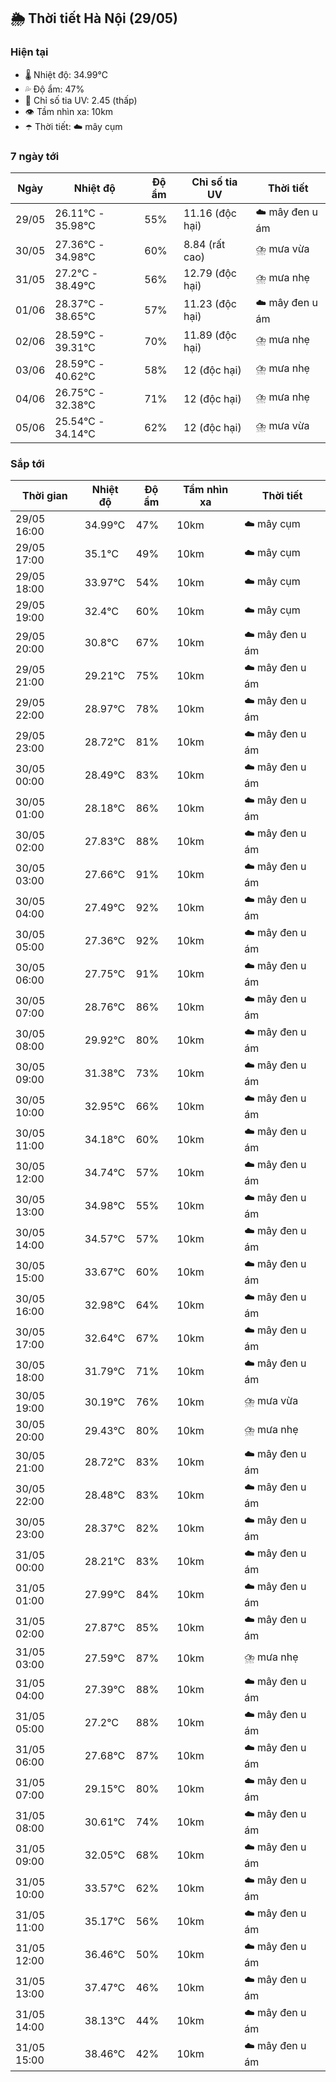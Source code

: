 ## 🌦️ Thời tiết Hà Nội (29/05)

### Hiện tại

- 🌡️ Nhiệt độ: 34.99℃
- 💦 Độ ẩm: 47%
- 🌟 Chỉ số tia UV: 2.45 (thấp)
- 👁️ Tầm nhìn xa: 10km
- ☂️ Thời tiết: ☁️ mây cụm

### 7 ngày tới

| Ngày | Nhiệt độ | Độ ẩm | Chỉ số tia UV | Thời tiết |
| --- | --- | --- | --- | --- |
| 29/05 | 26.11℃ - 35.98℃ | 55% | 11.16 (độc hại) | ☁️ mây đen u ám |
| 30/05 | 27.36℃ - 34.98℃ | 60% | 8.84 (rất cao) | ⛈️ mưa vừa |
| 31/05 | 27.2℃ - 38.49℃ | 56% | 12.79 (độc hại) | ⛈️ mưa nhẹ |
| 01/06 | 28.37℃ - 38.65℃ | 57% | 11.23 (độc hại) | ☁️ mây đen u ám |
| 02/06 | 28.59℃ - 39.31℃ | 70% | 11.89 (độc hại) | ⛈️ mưa nhẹ |
| 03/06 | 28.59℃ - 40.62℃ | 58% | 12 (độc hại) | ⛈️ mưa nhẹ |
| 04/06 | 26.75℃ - 32.38℃ | 71% | 12 (độc hại) | ⛈️ mưa nhẹ |
| 05/06 | 25.54℃ - 34.14℃ | 62% | 12 (độc hại) | ⛈️ mưa vừa |

### Sắp tới

| Thời gian | Nhiệt độ | Độ ẩm | Tầm nhìn xa | Thời tiết |
| --- | --- | --- | --- | --- |
| 29/05 16:00 | 34.99℃ | 47% | 10km | ☁️ mây cụm |
| 29/05 17:00 | 35.1℃ | 49% | 10km | ☁️ mây cụm |
| 29/05 18:00 | 33.97℃ | 54% | 10km | ☁️ mây cụm |
| 29/05 19:00 | 32.4℃ | 60% | 10km | ☁️ mây cụm |
| 29/05 20:00 | 30.8℃ | 67% | 10km | ☁️ mây đen u ám |
| 29/05 21:00 | 29.21℃ | 75% | 10km | ☁️ mây đen u ám |
| 29/05 22:00 | 28.97℃ | 78% | 10km | ☁️ mây đen u ám |
| 29/05 23:00 | 28.72℃ | 81% | 10km | ☁️ mây đen u ám |
| 30/05 00:00 | 28.49℃ | 83% | 10km | ☁️ mây đen u ám |
| 30/05 01:00 | 28.18℃ | 86% | 10km | ☁️ mây đen u ám |
| 30/05 02:00 | 27.83℃ | 88% | 10km | ☁️ mây đen u ám |
| 30/05 03:00 | 27.66℃ | 91% | 10km | ☁️ mây đen u ám |
| 30/05 04:00 | 27.49℃ | 92% | 10km | ☁️ mây đen u ám |
| 30/05 05:00 | 27.36℃ | 92% | 10km | ☁️ mây đen u ám |
| 30/05 06:00 | 27.75℃ | 91% | 10km | ☁️ mây đen u ám |
| 30/05 07:00 | 28.76℃ | 86% | 10km | ☁️ mây đen u ám |
| 30/05 08:00 | 29.92℃ | 80% | 10km | ☁️ mây đen u ám |
| 30/05 09:00 | 31.38℃ | 73% | 10km | ☁️ mây đen u ám |
| 30/05 10:00 | 32.95℃ | 66% | 10km | ☁️ mây đen u ám |
| 30/05 11:00 | 34.18℃ | 60% | 10km | ☁️ mây đen u ám |
| 30/05 12:00 | 34.74℃ | 57% | 10km | ☁️ mây đen u ám |
| 30/05 13:00 | 34.98℃ | 55% | 10km | ☁️ mây đen u ám |
| 30/05 14:00 | 34.57℃ | 57% | 10km | ☁️ mây đen u ám |
| 30/05 15:00 | 33.67℃ | 60% | 10km | ☁️ mây đen u ám |
| 30/05 16:00 | 32.98℃ | 64% | 10km | ☁️ mây đen u ám |
| 30/05 17:00 | 32.64℃ | 67% | 10km | ☁️ mây đen u ám |
| 30/05 18:00 | 31.79℃ | 71% | 10km | ☁️ mây đen u ám |
| 30/05 19:00 | 30.19℃ | 76% | 10km | ⛈️ mưa vừa |
| 30/05 20:00 | 29.43℃ | 80% | 10km | ⛈️ mưa nhẹ |
| 30/05 21:00 | 28.72℃ | 83% | 10km | ☁️ mây đen u ám |
| 30/05 22:00 | 28.48℃ | 83% | 10km | ☁️ mây đen u ám |
| 30/05 23:00 | 28.37℃ | 82% | 10km | ☁️ mây đen u ám |
| 31/05 00:00 | 28.21℃ | 83% | 10km | ☁️ mây đen u ám |
| 31/05 01:00 | 27.99℃ | 84% | 10km | ☁️ mây đen u ám |
| 31/05 02:00 | 27.87℃ | 85% | 10km | ☁️ mây đen u ám |
| 31/05 03:00 | 27.59℃ | 87% | 10km | ⛈️ mưa nhẹ |
| 31/05 04:00 | 27.39℃ | 88% | 10km | ☁️ mây đen u ám |
| 31/05 05:00 | 27.2℃ | 88% | 10km | ☁️ mây đen u ám |
| 31/05 06:00 | 27.68℃ | 87% | 10km | ☁️ mây đen u ám |
| 31/05 07:00 | 29.15℃ | 80% | 10km | ☁️ mây đen u ám |
| 31/05 08:00 | 30.61℃ | 74% | 10km | ☁️ mây đen u ám |
| 31/05 09:00 | 32.05℃ | 68% | 10km | ☁️ mây đen u ám |
| 31/05 10:00 | 33.57℃ | 62% | 10km | ☁️ mây đen u ám |
| 31/05 11:00 | 35.17℃ | 56% | 10km | ☁️ mây đen u ám |
| 31/05 12:00 | 36.46℃ | 50% | 10km | ☁️ mây đen u ám |
| 31/05 13:00 | 37.47℃ | 46% | 10km | ☁️ mây đen u ám |
| 31/05 14:00 | 38.13℃ | 44% | 10km | ☁️ mây đen u ám |
| 31/05 15:00 | 38.46℃ | 42% | 10km | ☁️ mây đen u ám |
